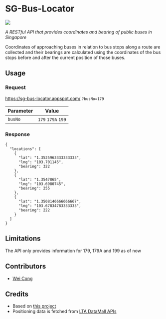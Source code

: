 # SG-Bus-Locator
<a target="_blank" href=""><img src="https://img.shields.io/badge/PRs-welcome-brightgreen.svg"></a>

_A RESTful API that provides coordinates and bearing of public buses in Singapore_

Coordinates of approaching buses in relation to bus stops along a route are collected and their bearings are calculated using the coordinates of the bus stops before and after the current position of those buses.

## Usage

### Request

https://sg-bus-locator.appspot.com/ `?busNo=179`

Parameter | Value
--------- | -----
`busNo` | `179` `179A` `199`

### Response
```
{
  "locations": [
    {
      "lat": "1.3525963333333333",
      "lng": "103.701145",
      "bearing": 322
    },
    {
      "lat": "1.3547865",
      "lng": "103.6980745",
      "bearing": 255
    },
    {
      "lat": "1.3508146666666667",
      "lng": "103.67834783333333",
      "bearing": 222
    }
  ]
}
```

## Limitations
The API only provides information for 179, 179A and 199 as of now

## Contributors
- [Wei Cong](https://github.com/weicong96)

## Credits
* Based on [this project](https://github.com/cheeaun/arrivelah)
* Positioning data is fetched from [LTA DataMall APIs](https://www.mytransport.sg/content/mytransport/home/dataMall.html)
